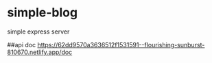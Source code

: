 # simple-blog
simple express server

##api doc
https://62dd9570a3636512f1531591--flourishing-sunburst-810670.netlify.app/doc
